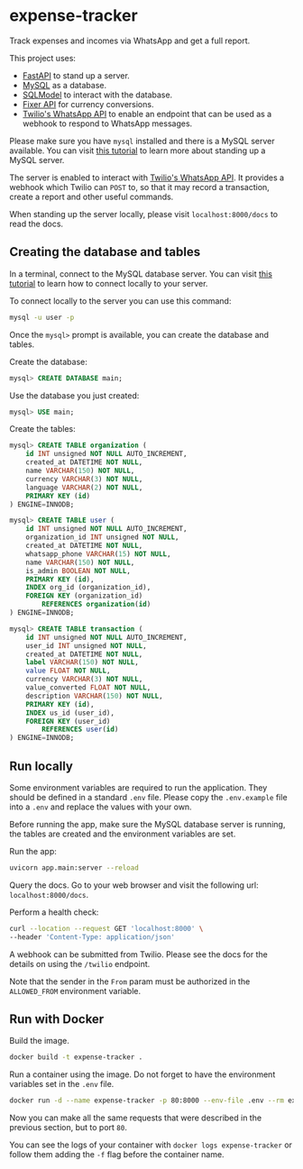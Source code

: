 # expense-tracker

Track expenses and incomes via WhatsApp and get a full report.

This project uses:

- [FastAPI](https://fastapi.tiangolo.com) to stand up a server.
- [MySQL](https://dev.mysql.com/doc/refman/8.0/en/) as a database.
- [SQLModel](https://www.google.com/search?client=safari&rls=en&q=sql+tiangolo&ie=UTF-8&oe=UTF-8)
  to interact with the database.
- [Fixer API](https://apilayer.com/marketplace/fixer-api) for currency
  conversions.
- [Twilio's WhatsApp
  API](https://www.twilio.com/docs/whatsapp/tutorial/requesting-access-to-whatsapp)
  to enable an endpoint that can be used as a webhook to respond to WhatsApp
  messages.
  
Please make sure you have `mysql` installed and there is a MySQL server
available. You can visit [this
tutorial](https://dev.mysql.com/doc/refman/8.0/en/tutorial.html) to learn more
about standing up a MySQL server.

The server is enabled to interact with [Twilio's WhatsApp
API](https://www.twilio.com/docs/whatsapp/tutorial/requesting-access-to-whatsapp).
It provides a webhook which Twilio can `POST` to, so that it may record a
transaction, create a report and other useful commands.

When standing up the server locally, please visit `localhost:8000/docs` to read
the docs.

## Creating the database and tables

In a terminal, connect to the MySQL database server. You can visit [this
tutorial](https://dev.mysql.com/doc/refman/8.0/en/tutorial.html) to learn how
to connect locally to your server.

To connect locally to the server you can use this command:

```bash
mysql -u user -p
```

Once the `mysql>` prompt is available, you can create the database and tables.

Create the database:

```sql
mysql> CREATE DATABASE main;
```

Use the database you just created:

```sql
mysql> USE main;
```

Create the tables:

```sql
mysql> CREATE TABLE organization (
    id INT unsigned NOT NULL AUTO_INCREMENT,
    created_at DATETIME NOT NULL,
    name VARCHAR(150) NOT NULL,
    currency VARCHAR(3) NOT NULL,
    language VARCHAR(2) NOT NULL,    
    PRIMARY KEY (id)
) ENGINE=INNODB;

mysql> CREATE TABLE user (
    id INT unsigned NOT NULL AUTO_INCREMENT,
    organization_id INT unsigned NOT NULL,
    created_at DATETIME NOT NULL,
    whatsapp_phone VARCHAR(15) NOT NULL,
    name VARCHAR(150) NOT NULL,
    is_admin BOOLEAN NOT NULL,
    PRIMARY KEY (id),
    INDEX org_id (organization_id),
    FOREIGN KEY (organization_id)
        REFERENCES organization(id)
) ENGINE=INNODB;

mysql> CREATE TABLE transaction (
    id INT unsigned NOT NULL AUTO_INCREMENT, 
    user_id INT unsigned NOT NULL,
    created_at DATETIME NOT NULL,
    label VARCHAR(150) NOT NULL,
    value FLOAT NOT NULL,
    currency VARCHAR(3) NOT NULL,
    value_converted FLOAT NOT NULL,
    description VARCHAR(150) NOT NULL,
    PRIMARY KEY (id),
    INDEX us_id (user_id),
    FOREIGN KEY (user_id)
        REFERENCES user(id)
) ENGINE=INNODB;
```

## Run locally

Some environment variables are required to run the application. They should be
defined in a standard `.env` file. Please copy the `.env.example` file into a
`.env` and replace the values with your own.

Before running the app, make sure the MySQL database server is running, the
tables are created and the environment variables are set.

Run the app:

```bash
uvicorn app.main:server --reload
```

Query the docs. Go to your web browser and visit the following url:
`localhost:8000/docs`.

Perform a health check:

```bash
curl --location --request GET 'localhost:8000' \
--header 'Content-Type: application/json'
```

A webhook can be submitted from Twilio. Please see the docs for the details on
using the `/twilio` endpoint.

Note that the sender in the `From` param must be authorized in the
`ALLOWED_FROM` environment variable.

## Run with Docker

Build the image.

```bash
docker build -t expense-tracker .
```

Run a container using the image. Do not forget to have the environment
variables set in the `.env` file.

```bash
docker run -d --name expense-tracker -p 80:8000 --env-file .env --rm expense-tracker
```

Now you can make all the same requests that were described in the previous
section, but to port `80`.

You can see the logs of your container with `docker logs expense-tracker` or
follow them adding the `-f` flag before the container name.

